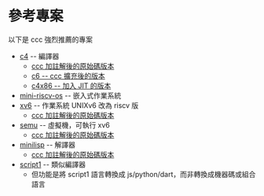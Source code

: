 # 參考專案

以下是 ccc 強烈推薦的專案

* [c4](compiler/c4) -- 編譯器
    * [ccc 加註解後的原始碼版本](https://github.com/ccc-c/c4/blob/master/ccc/c4.c)
    * [c6 -- ccc 擴充後的版本](https://github.com/ccc-c/c6/wiki/)
    * [c4x86 -- 加入 JIT 的版本](https://github.com/chunqiu995/c4-x86)
* [mini-riscv-os](riscv/mini-riscv-os) -- 嵌入式作業系統
* [xv6](riscv/xv6) -- 作業系統 UNIXv6 改為 riscv 版
    * [ccc 加註解後的原始碼版本](https://github.com/riscv2os/riscv2os/tree/master/xv6)
* [semu](riscv/semu) -- 虛擬機，可執行 xv6
    * [ccc 加註解後的原始碼版本](https://github.com/riscv2os/semu/blob/master/ccc/semu.c)
* [minilisp](https://github.com/rui314/minilisp) -- 解譯器
    * [ccc 加註解後的原始碼版本](https://github.com/ccc-c/minilisp/blob/master/ccc/minilisp.c)
* [script1](https://github.com/script-one/script1) -- 類似編譯器
    * 但功能是將 script1 語言轉換成 js/python/dart，而非轉換成機器碼或組合語言


